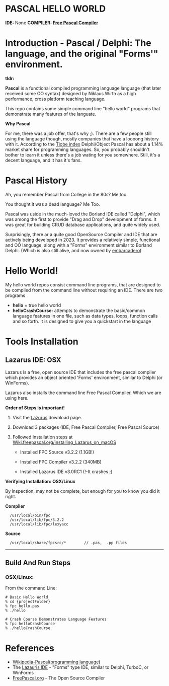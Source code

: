 # PASCAL HELLO WORLD

**IDE:** None
**COMPILER:  [Free Pascal Compiler]()**



# Introduction - Pascal / Delphi: The language, and the original "Forms'" environment.

**tldr:**

**Pascal** is a functional compiled programming language language (that later received some OO syntax) designed by Niklaus Wirth as a high performance, cross platform teaching language. 

This repo contains some simple command line "hello world" programs that demonstrate many features of the languate. 

**Why Pascal**

For me, there was a job offer, that's why ;).  There are a few people still using the language though, mostly companies that have a loooong history with it.  According to the [Tiobe index](https://www.tiobe.com/tiobe-index/,) Delphi/Object Pascal has about a 1.14% market share for programming languages.  So, you probably shouldn't bother to learn it unless there's a job wating for you somewhere.   Still, it's a decent language, and it has it's fans.

# Pascal History 

Ah, you remember Pascal from College in the 80s?  Me too.

You thought it was a dead language?  Me Too. 

Pascal was uside in the much-loved the Borland IDE called "Delphi", which was among the first to provide "Drag and Drop" development of forms.  It was great for building CRUD database applications, and quite widely used. 

Surprisingly, there ar a quite good OpenSource Compiler and IDE that are actively being developed in 2023.  It provides a relatively simple, functional and OO language, along with a "Forms" environment similar to Borland Delphi. (Which is also still alive, and now owned by [embarcadero](https://www.embarcadero.com/))



# Hello World! 

My hello world repos consist command line programs, that are designed to be compiled from the command line without requiring an IDE.  There are two programs

* **hello** = true hello world 
* **helloCrashCourse:** attempts to demonstrate the basic/common language features in one file, such as data types, loops, function calls and so forth. It is designed to give you a quickstart in the language 



# Tools Installation

## Lazarus IDE: OSX

Lazarus is a free, open source IDE that includes the free pascal compiler which
provides an object oriented 'Forms' environment, similar to Delphi (or WinForms).

Lazarus also installs the command line Free Pascal Compiler, Which we are using here.

**Order of Steps is important!**

1. Visit the [Lazurus](https://www.lazarus-ide.org/) download page.
2. Download 3 packages (IDE, Free Pascal Compiler, Free Pascal Source)
3. Followed Installation steps at [Wiki.freepascal.org/installing_Lazarus_on_macOS](https://wiki.freepascal.org/Installing_Lazarus_on_macOS)

   * Installed FPC Source v3.2.2 (1.1GB!)

   * Installed FPC Compiler v3.2.2 (340MB)

   * Installed Lazarus IDE v3.0RC1 (!-It crashes ;) 


**Verifying Installation: OSX/Linux** 

By inspection, may not be complete, but enough for you to know you did it right. 

**Compiler** 

```
  /usr/local/bin/fpc
  /usr/local/lib/fpc/3.2.2
  /usr/local/lib/fpc/lexyacc
```
**Source**

```
  /usr/local/share/fpcsrc/*        // .pas,  .pp files 
```



---

## Build And Run Steps

### OSX/Linux: 

From the command Line:

```
# Basic Hello World
% cd {projectFolder}
% fpc hello.pas
% ./hello

# Crash Course Demonstrates Language Features
% fpc helloCrashCourse
% ./helloCrashCourse
```



# References

* [Wikipedia-Pascal(programming language)](https://en.wikipedia.org/wiki/Pascal_(programming_language))
* The [Lazauris IDE](https://www.lazarus-ide.org/) - "Forms" type IDE, similar to Delphi, TurboC, or WinForms
* [FreePascal.org](https://www.freepascal.org/) - The Open Source Compiler 
